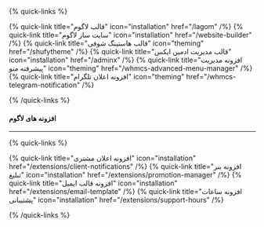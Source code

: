 <!-- {% callout type="note" %}
به دلیل اینکود بودن فایل های محصول، افزونه **Sodium** باید در هاست شما فعال باشد. [نحوه فعالسازی](/sodium/)

{% /callout %} -->

{% quick-links %}

{% quick-link title="قالب لاگوم" icon="installation" href="/lagom"  /%}
{% quick-link title="سایت ساز لاگوم" icon="installation" href="/website-builder"  /%}
{% quick-link title="قالب هاستینگ شوفی" icon="theming" href="/shufytheme" /%}
{% quick-link title="قالب مدیریت ادمین ایکس" icon="installation" href="/adminx"  /%}
{% quick-link title="افزونه مدیریت پیشرفته منو" icon="theming" href="/whmcs-advanced-menu-manager" /%}
{% quick-link title="افزونه اعلان تلگرام" icon="theming" href="/whmcs-telegram-notification" /%}

{% /quick-links %}

#### افزونه های لاگوم

---

{% quick-links %}

{% quick-link title="افزونه اعلان مشتری" icon="installation" href="/extensions/client-notifications"  /%}
{% quick-link title="افزونه بنر تبلیغ" icon="installation" href="/extensions/promotion-manager"  /%}
{% quick-link title="افزونه قالب ایمیل" icon="installation" href="/extensions/email-template"  /%}
{% quick-link title="افزونه ساعات پشتیبانی" icon="installation" href="/extensions/support-hours"  /%}

{% /quick-links %}
